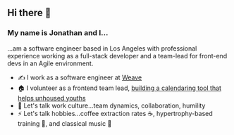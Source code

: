 ## Hi there 👋

### My name is Jonathan and I...

...am a software engineer based in Los Angeles with professional experience working as a full-stack developer and a team-lead for front-end devs in an Agile environment.

- ✍️ I work as a software engineer at [Weave](getweave.com)
- 🏠 I volunteer as a frontend team lead, [building a calendaring tool that helps unhoused youths](https://homeunite.us/)
- 💬 Let's talk work culture...team dynamics, collaboration, humility  
- ⚡ Let's talk hobbies...coffee extraction rates ☕, hypertrophy-based training 💪, and classical music 🎻
